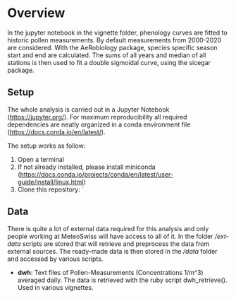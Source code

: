 # Overview

In the jupyter notebook in the vignette folder, phenology curves are fitted
to historic pollen measurements. By default measurements from 2000-2020 are considered.
With the AeRobiology package, species specific season start and end are calculated.
The sums of all years and median of all stations is then used to fit a double sigmoidal curve,
using the sicegar package.

## Setup

The whole analysis is carried out in a Jupyter Notebook (https://jupyter.org/).
For maximum reproducibility all required dependencies are neatly organized in a conda
environment file (https://docs.conda.io/en/latest/).

The setup works as follow:

  1. Open a terminal
  2. If not already installed, please install miniconda (https://docs.conda.io/projects/conda/en/latest/user-guide/install/linux.html)
  3. Clone this repository: `

## Data

There is quite a lot of external data required for this analysis and only people working
at MeteoSwiss will have access to all of it. In the folder */ext-data* scripts are stored
that will retrieve and preprocess the data from external sources. The ready-made data is
then stored in the */data* folder and accessed by various scripts.

- **dwh**: Text files of Pollen-Measurements (Concentrations 1/m^3) averaged daily.
  The data is retrieved with the ruby script dwh_retrieve(). Used in various vignettes.
